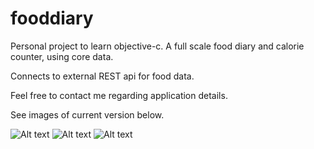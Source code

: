 fooddiary
=========

Personal project to learn objective-c. A full scale food diary and calorie counter, using core data.

Connects to external REST api for food data.

Feel free to contact me regarding application details.

See images of current version below.

![Alt text](https://github.com/hicklin-james/fooddiary/blob/master/FoodDiary/screens/Screen%20Shot%202013-07-26%20at%204.22.00%20PM.png "Screenshot 1")
![Alt text](https://github.com/hicklin-james/fooddiary/blob/master/FoodDiary/screens/Screen%20Shot%202013-07-26%20at%204.25.56%20PM.png "Screenshot 2")
![Alt text](https://github.com/hicklin-james/fooddiary/blob/master/FoodDiary/screens/Screen%20Shot%202013-07-26%20at%204.32.05%20PM.png "Screenshot 3")

